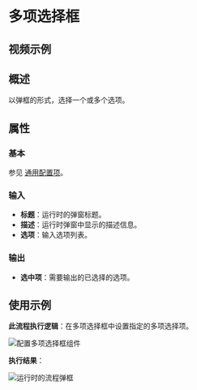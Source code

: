 # 多项选择框

## 视频示例

## 概述

以弹框的形式，选择一个或多个选项。

## 属性

### 基本

参见 [通用配置项](../Appendix/CommonConfigurationItems.md)。

### 输入

- **标题**：运行时的弹窗标题。
- **描述**：运行时弹窗中显示的描述信息。
- **选项**：输入选项列表。

### 输出

- **选中项**：需要输出的已选择的选项。

## 使用示例

**此流程执行逻辑**：在多项选择框中设置指定的多项选择项。

![配置多项选择框组件](https://docimages.blob.core.chinacloudapi.cn/images/Activities/mutiselect20210111.png)

**执行结果**：

![运行时的流程弹框](https://docimages.blob.core.chinacloudapi.cn/images/Activities/mutiselectskip20210111.png)
